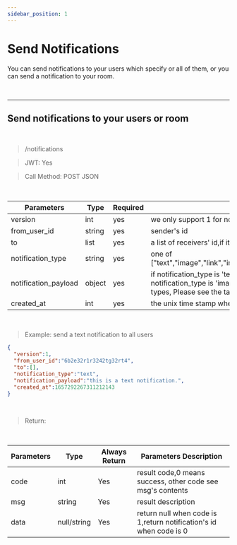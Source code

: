 ```yaml
---
sidebar_position: 1
---
```


# Send Notifications

You can send notifications to your users which specify or all of them, or you can send a notification to your room.

<br />

___
## Send notifications to your users or room
<br />

> /notifications

> JWT: Yes

> Call Method: POST JSON

<br />

| Parameters | Type | Required |  Parameters Description|
| ---------|------ | ------------- |--------|
|version|int| yes|we only support 1 for now |
|from_user_id|string|yes|sender's id|
|to|list|yes|a list of receivers' id,if it will send to all users,then set it to empty list "[]"|
|notification_type|string|yes|one of ["text","image","link","invitecodes","audio","video","nft","trade","notification"]|
|notification_payload|object|yes|if notification_type is 'text',it is pure text, if notification_type is 'link',it is a link,if notification_type is 'image'/'audio'/'video',it is the URL of the media, for other types, Please see the tables below this form|
|created_at|int|yes|the unix time stamp when the message sent|

<br />

> Example: send a text notification to all users
```json
{
  "version":1,
  "from_user_id":"6b2e32r1r3242tg32rt4",
  "to":[],
  "notification_type":"text",
  "notification_payload":"this is a text notification.",
  "created_at":1657292267311212143
}
```


<br />

>Return:

<br />

| Parameters| Type  | Always Return |  Parameters Description|
| ----------|----- | ------------- |--------|
| code |int | Yes  |  result code,0 means success, other code see msg's contents |
| msg |string | Yes  | result description   |
| data |null/string  | Yes  | return null when code is 1,return notification's id when code is 0 |

